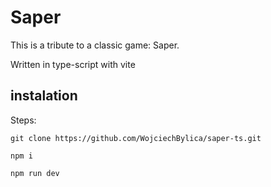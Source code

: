 # Saper

This is a tribute to a classic game: Saper.

Written in type-script with vite

## instalation

Steps:

```git clone https://github.com/WojciechBylica/saper-ts.git```

```npm i```

```npm run dev```
